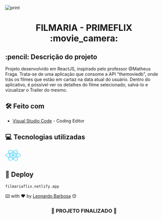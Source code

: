 ![print](https://user-images.githubusercontent.com/87662269/201440670-a9c8a5cf-8ce9-4bab-89f4-abcc311184dc.PNG)

<h1 align="center">
 FILMARIA - PRIMEFLIX :movie_camera:
</h1>

<h2>
  :pencil: Descrição do projeto
</h2>

<p>
Projeto desenvolvido em ReactJS, inspirado pelo professor @Matheus Fraga. Trata-se de uma aplicação que consome a API "themoviedb", onde trás os filmes que estão em cartaz na data atual do usuário. Dentro do aplicativo, é póssível ver os detalhes do filme selecionado, salvá-lo e vizualizar o Trailer do mesmo.
</p>

## 🛠️ Feito com
* [Visual Studio Code](https://code.visualstudio.com) - Coding Editor

## 💻 Tecnologias utilizadas
<div display="flex">
  <img align="center" alt="logo_react" height="40" width="50" src="https://raw.githubusercontent.com/devicons/devicon/master/icons/react/react-original.svg">
</div>

## :link: Deploy

```
filmariaflix.netlify.app
```

⌨️ with ❤️ by [Leonardo Barbosa](https://github.com/leonardojpereira) 😊

<h3 align="center">
  
  :construction: PROJETO FINALIZADO :construction:
  
</h3>
